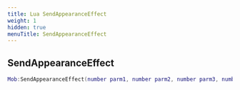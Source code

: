 ```yaml
---
title: Lua SendAppearanceEffect
weight: 1
hidden: true
menuTitle: SendAppearanceEffect
---
```

## SendAppearanceEffect
```lua
Mob:SendAppearanceEffect(number parm1, number parm2, number parm3, number parm4, number parm5, Lua_Client specific_target); -- void
```